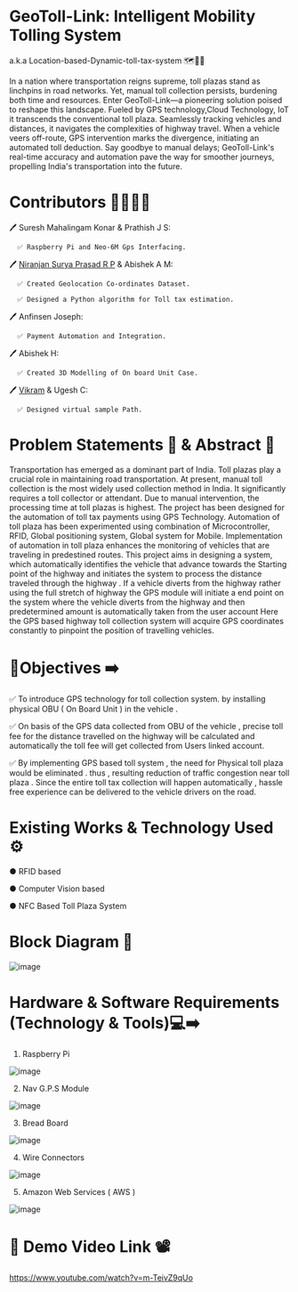 # GeoToll-Link: Intelligent Mobility Tolling System 
a.k.a Location-based-Dynamic-toll-tax-system 🗺️📌🚗

In a nation where transportation reigns supreme, toll plazas stand as linchpins in road networks. Yet, manual toll collection persists, burdening both time and resources. Enter GeoToll-Link—a pioneering solution poised to reshape this landscape. Fueled by GPS technology,Cloud Technology, IoT it transcends the conventional toll plaza. Seamlessly tracking vehicles and distances, it navigates the complexities of highway travel. When a vehicle veers off-route, GPS intervention marks the divergence, initiating an automated toll deduction. Say goodbye to manual delays; GeoToll-Link's real-time accuracy and automation pave the way for smoother journeys, propelling India's transportation into the future.

# Contributors 👨🏻‍💻📝

🖊 Suresh Mahalingam Konar & Prathish J S: 
   
      ✅ Raspberry Pi and Neo-6M Gps Interfacing.
   
🖊 [Niranjan Surya Prasad R P](https://github.com/NiranjanJoker) & Abishek A M: 

      ✅ Created Geolocation Co-ordinates Dataset. 
   
      ✅ Designed a Python algorithm for Toll tax estimation. 
 
🖊 Anfinsen Joseph:

      ✅ Payment Automation and Integration.

🖊 Abishek H: 

      ✅ Created 3D Modelling of On board Unit Case.  

🖊 [Vikram](https://github.com/Vikram1812) & Ugesh C: 

      ✅ Designed virtual sample Path.

# Problem Statements 📌 & Abstract 📝

   Transportation has emerged as a dominant part of India. Toll plazas play a crucial role in maintaining road transportation. At present, manual toll collection is the most widely used collection method in India. It significantly requires a toll collector or attendant. Due to manual intervention, the processing time at toll plazas is highest. The project has been designed for the automation of toll tax payments using GPS Technology. Automation of toll plaza has been experimented using combination of Microcontroller, RFID, Global positioning system, Global system for Mobile. Implementation of automation in toll plaza enhances the monitoring of vehicles that are traveling in predestined routes. This project aims in designing a system, which automatically identifies the vehicle that advance towards the Starting point of the highway and initiates the system to process the distance traveled through the highway . If a vehicle diverts from the highway rather using the full stretch of highway the GPS module will initiate a end point on the system where the vehicle diverts from the highway and  then predetermined amount is automatically taken from the user account Here the GPS based highway toll collection system will acquire GPS coordinates constantly to pinpoint the position of travelling vehicles.
         
# 🎯Objectives ➡️

✅ To introduce GPS technology for toll collection system. by installing physical OBU ( On Board Unit ) in the vehicle .

✅ On basis of the GPS data collected from  OBU of the vehicle , precise toll fee for the distance travelled on the highway will be calculated and automatically the        toll fee will get collected from Users linked account.

✅ By implementing GPS based toll system , the need for Physical toll plaza would be eliminated . thus , resulting reduction of traffic congestion near toll plaza .        Since the entire toll tax collection will happen automatically , hassle free experience can be delivered to the vehicle drivers on the road.

# Existing Works & Technology Used ⚙️

●	RFID based

●	Computer Vision based

●	NFC Based Toll Plaza System

# Block Diagram 🧠

![image](https://user-images.githubusercontent.com/74930080/216288098-2c5f50fa-0302-4aae-8f20-7c1ee91820d9.png)

# Hardware & Software Requirements (Technology & Tools)💻➡️

1) Raspberry Pi 

![image](https://user-images.githubusercontent.com/74930080/216290918-4ed5dbca-a83b-4487-885f-e76bd46c3304.png)


2) Nav G.P.S Module 

![image](https://user-images.githubusercontent.com/74930080/216291167-5da5a190-0155-48cb-80e8-270f1e7e16b6.png)


3) Bread Board 

![image](https://user-images.githubusercontent.com/74930080/216291651-3f6696ae-bd8e-4c6b-9906-5e39942da3ca.png)


4) Wire Connectors 

![image](https://user-images.githubusercontent.com/74930080/216294109-0c46c36c-a79e-4672-b04a-3d0cfe3b1ba2.png)


5) Amazon Web Services ( AWS ) 

![image](https://user-images.githubusercontent.com/74930080/216291919-a0de1552-30c8-421b-baf1-2b73237d3a59.png)

# 🔗 Demo Video Link 📽️ 

https://www.youtube.com/watch?v=m-TeivZ9qUo

